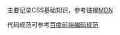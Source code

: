 主要记录CSS基础知识，参考链接[MDN](https://developer.mozilla.org/zh-CN/docs/Learn/Getting_started_with_the_web)

代码规范可参考[百度前端编码规范](https://github.com/xuliang19/spec)
